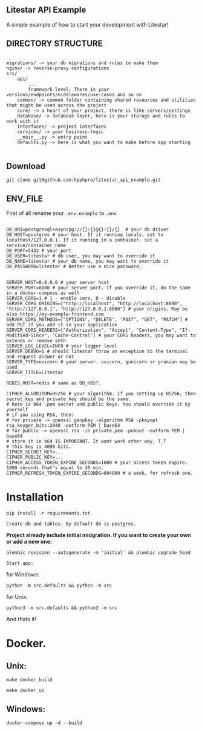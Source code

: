 ## Litestar API Example

A simple example of how to start your development with Litestar!



DIRECTORY STRUCTURE
-------------------

```

migrations/ -> your db migrations and rules to make them
nginx/ -> reverse-proxy configurations
src/
    api/
        ...
        framework level. There is your versions/endpoints/middlewares/use-cases and so on
    common/ -> сommon folder containing shared resources and utilities that might be used across the project
    core/ -> a heart of your project, there is like servers/settings
    database/ -> database layer, here is your storage and rules to work with it
    interfaces/ -> project interfaces
    services/ -> your business-logic
    __main__.py -> entry point
    defaults.py -> here is what you want to make before app starting
     
```
## Download
```
git clone git@github.com:hpphpro/litestar_api_example.git
```
## ENV_FILE
First of all rename your `.env.example` to `.env`
```

DB_URI=postgresql+asyncpg://{}:{}@{}:{}/{}  # your db driver
DB_HOST=postgres # your host. If it running localy, set to localhost/127.0.0.1. If it running in a container, set a service/container_name
DB_PORT=5432 # your port
DB_USER=litestar # db user, you may want to override it
DB_NAME=litestar # your db name, you may want to override it
DB_PASSWORD=litestar # Better use a nice password.


SERVER_HOST=0.0.0.0 # your server host
SERVER_PORT=8080 # your server port. If you override it, do the same in a docker-compose as well
SERVER_CORS=1 # 1 - enable cors, 0 - disable
SERVER_CORS_ORIGINS=["http://localhost", "http://localhost:8080", "http://127.0.0.1", "http://127.0.0.1:8080"] # your origins. May be also https://my-example-frontend.com
SERVER_CORS_METHODS=["OPTIONS", "DELETE", "POST", "GET", "PATCH"] # add PUT if you add it in your application
SERVER_CORS_HEADERS=["Authorization", "Accept", "Content-Type", "If-Modified-Since", "Cache-Control"] # your CORS headers, you may want to extends or remove smth
SERVER_LOG_LEVEL=INFO # your logger level
SERVER_DEBUG=1 # should litestar throw an exception to the terminal and request answer or not
SERVER_TYPE=uvicorn # your server. uvicorn, gunicorn or granian may be used
SERVER_TITLE=Litestar

REDIS_HOST=redis # same as DB_HOST.

CIPHER_ALGORITHM=RS256 # your algorithm. If you setting up HS256, then secret_key and private_key should be the same.
# here is b64 .pem secret and public keys. You should override it by yourself
# if you using RSA, then:
# for private -> openssl genpkey -algorithm RSA -pkeyopt rsa_keygen_bits:2048 -outform PEM | base64
# for public -> openssl rsa -in private.pem -pubout -outform PEM | base64
# store it in b64 IS IMPORTANT. It wont work other way, T_T
# this key is 4098 bits.
CIPHER_SECRET_KEY=...
CIPHER_PUBLIC_KEY=...
CIPHER_ACCESS_TOKEN_EXPIRE_SECONDS=1800 # your access token expire. 1800 seconds that's equal to 30 min.
CIPHER_REFRESH_TOKEN_EXPIRE_SECONDS=604800 # a week, for refresh one.

```
# Installation
```
pip install -r requirements.txt
```
`Create db and tables. By default db is postgres.`

__Project already include initial midgration. If you want to create your own or add a new one:__
```
alembic revision --autogenerate -m 'initial' && alembic upgrade head
```
`Start app:`

for Windows:
```
python -m src.defaults && python -m src
```
for Unix:
```
python3 -m src.defaults && python3 -m src
```
And thats it!
# Docker.
## Unix:
```
make docker_build
```
```
make docker_up
```
## Windows:
```
docker-compose up -d --build
```

